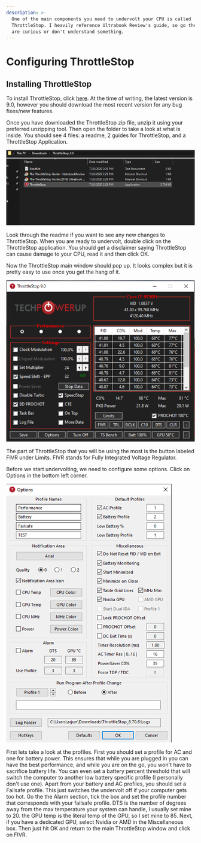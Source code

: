 ```yaml
---
description: >-
  One of the main components you need to undervolt your CPU is called
  ThrottleStop. I heavily reference Ultrabook Review's guide, so go there if you
  are curious or don't understand something.
---
```


# Configuring ThrottleStop

## Installing ThrottleStop

To install ThrottleStop, click [here](https://www.techpowerup.com/download/techpowerup-throttlestop/). At the time of writing, the latest version is 9.0, however you should download the most recent version for any bug fixes/new features. 

Once you have downloaded the ThrottleStop zip file, unzip it using your preferred unzipping tool. Then open the folder to take a look at what is inside. You should see 4 files: a readme, 2 guides for ThrottleStop, and a ThrottleStop Application.

![These are the files that were in the ThrottleStop zip file.](../.gitbook/assets/throttle-folder.png)

Look through the readme if you want to see any new changes to ThrottleStop. When you are ready to undervolt, double click on the ThrottleStop application. You should get a disclaimer saying ThrottleStop can cause damage to your CPU, read it and then click OK.

Now the ThrottleStop main window should pop up. It looks complex but it is pretty easy to use once you get the hang of it.

![The ThrottleStop main window. Don&apos;t worry if my settings are different from yours.](../.gitbook/assets/ts.png)

The part of ThrottleStop that you will be using the most is the button labeled FIVR under Limits. FIVR stands for Fully Integrated Voltage Regulator.

Before we start undervolting, we need to configure some options. Click on Options in the bottom left corner.

![The options window.](../.gitbook/assets/options.png)

First lets take a look at the profiles. First you should set a profile for AC and one for battery power. This ensures that while you are plugged in you can have the best performance, and while you are on the go, you won't have to sacrifice battery life. You can even set a battery percent threshold that will switch the computer to another low battery specific profile \(I personally don't use one\). Apart from your battery and AC profiles, you should set a Failsafe profile. This just switches the undervolt off if your computer gets too hot. Go the the Alarm section, tick the box and set the profile number that corresponds with your failsafe profile. DTS is the number of degrees away from the max temperature your system can handle, I usually set mine to 20. the GPU temp is the literal temp of the GPU, so I set mine to 85. Next, if you have a dedicated GPU, select Nvidia or AMD in the Miscellaneous box. Then just hit OK and return to the main ThrottleStop window and click on FIVR.



